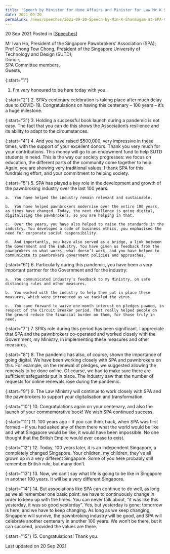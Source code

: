 ```yaml
---
title: 'Speech by Minister for Home Affairs and Minister for Law Mr K Shanmugam at Singapore Pawnbrokers Association Commemorative Book Launch'
date: 2021-09-20
permalink: /news/speeches/2021-09-20-Speech-by-Min-K-Shanmugam-at-SPA-Commemorative-Book-Launch
---
```


20 Sep 2021 Posted in [[Speeches](/news/speeches)]

Mr Ivan Ho, President of the Singapore Pawnbrokers’ Association (SPA);<br>
Prof Chong Tow Chong, President of the Singapore University of Technology and Design (SUTD);<br>
Donors,<br>
SPA Committee members,<br>
Guests,<br>


{:start="1"}
1.	I'm very honoured to be here today with you.

{:start="2"}
2.	SPA’s centenary celebration is taking place after much delay due to COVID-19. Congratulations on having this centenary – 100 years – it’s a huge milestone.

{:start="3"}
3.	Holding a successful book launch during a pandemic is not easy. The fact that you can do this shows the Association’s resilience and its ability to adapt to the circumstances.

{:start="4"}
4.	And you have raised $500,000, very impressive in these times, with the support of your excellent donors. Thank you very much for your contributions. This money will go to an endowment fund to help SUTD students in need. This is the way our society progresses: we focus on education, the different parts of the community come together to help. Again, you are showing very traditional values. I thank SPA for this fundraising effort, and your commitment to helping society. 

{:start="5"}
5.	SPA has played a key role in the development and growth of the pawnbroking industry over the last 100 years:
 
    a.	You have helped the industry remain relevant and sustainable. 
    
    b.	You have helped pawnbrokers modernise over the entire 100 years, as times have changed. Today, the next challenge is going digital, digitalising the pawnbrokers, so you are helping in that.
    
    c.	Over the years, you have also helped to raise the standards in the industry. You developed a code of business ethics, you emphasised the need for corporate social responsibility.
    
    d.	And importantly, you have also served as a bridge, a link between the Government and the industry. You have given us feedback from the pawnbrokers on what works, what doesn’t work, and you have helped to communicate to pawnbrokers government policies and approaches. 
    
{:start="6"}
6.	Particularly during this pandemic, you have been a very important partner for the Government and for the industry:

    a.	You communicated industry’s feedback to my Ministry, on safe distancing rules and other measures. 
    
    b.	You worked with the industry to help them put in place these measures, which were introduced as we tackled the virus.
    
    c.	You came forward to waive one-month interest on pledges pawned, in respect of the Circuit Breaker period. That really helped people on the ground reduce the financial burden on them, for those truly in need. 

{:start="7"}
7.	SPA’s role during this period has been significant. I appreciate that SPA and the pawnbrokers co-operated and worked closely with the Government, my Ministry, in implementing these measures and other measures.

{:start="8"}
8.	The  pandemic has also, of course, shown the importance of going digital. We have been working closely with SPA and pawnbrokers on this. For example, on the renewal of pledges, we suggested allowing the renewals to be done online. Of course, we had to make sure there are sufficient safeguards put in place. The industry saw that the number of requests for online renewals rose during the pandemic. 

{:start="9"}
9.	The Law Ministry will continue to work closely with SPA and the pawnbrokers to support your digitalisation and transformation. 

{:start="10"}
10.	Congratulations again on your centenary, and also the launch of your commemorative book! We wish SPA continued success.    

{:start="11"}
11.	100 years ago – if you can think back, when SPA was first formed – if you had asked any of them there what the world would be like and what Singapore would be like, it would have been impossible. No one thought that the British Empire would ever cease to exist.

{:start="12"}
12.	Today, 100 years later, it is an independent Singapore, a completely changed Singapore. Your children, my children, they’ve all grown up in a very different Singapore. Some of you here probably still remember British rule, but many don’t. 

{:start="13"}
13.	Now, we can’t say what life is going to be like in Singapore in another 100 years. It will be a very different Singapore.
  
{:start="14"}
14.	But associations like SPA can continue to do well, as long as we all remember one basic point: we have to continuously change in order to keep up with the times. You can never talk about, “it was like this yesterday, it was so good yesterday”. Yes, but yesterday is gone; tomorrow is here, and we have to keep changing. As long as we keep changing, Singapore will survive, the pawnbroking industry will be good, and SPA will celebrate another centenary in another 100 years. We won’t be there, but it can succeed, provided the values are there. 

{:start="15"}
15.	Congratulations! Thank you.

<p class="right-side-updated">Last updated on 20 Sep 2021</p> 

